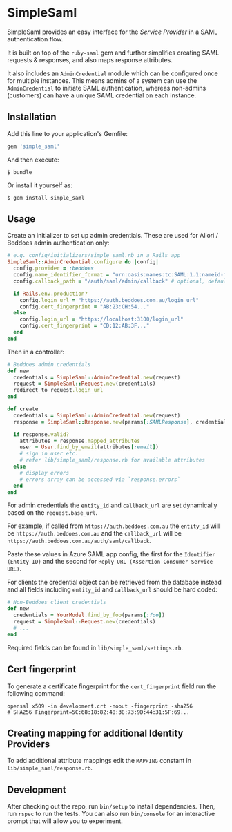 # SimpleSaml

SimpleSaml provides an easy interface for the *Service Provider* in a SAML authentication flow.

It is built on top of the `ruby-saml` gem and further simplifies creating SAML requests & responses, and also maps response attributes.

It also includes an `AdminCredential` module which can be configured once for multiple instances. This means admins of a system can use
the `AdminCredential` to initiate SAML authentication, whereas non-admins (customers) can have a unique SAML credential on each instance.

## Installation

Add this line to your application's Gemfile:

```ruby
gem 'simple_saml'
```

And then execute:

    $ bundle

Or install it yourself as:

    $ gem install simple_saml

## Usage

Create an initializer to set up admin credentials. These are used for Allori / Beddoes admin authentication only:

```ruby
# e.g. config/initializers/simple_saml.rb in a Rails app
SimpleSaml::AdminCredential.configure do |config|
  config.provider = :beddoes
  config.name_identifier_format = "urn:oasis:names:tc:SAML:1.1:nameid-format:emailAddress"
  config.callback_path = "/auth/saml/admin/callback" # optional, defaults to "/auth/saml/callback"

  if Rails.env.production?
    config.login_url = "https://auth.beddoes.com.au/login_url"
    config.cert_fingerprint = "AB:23:CH:54..."
  else
    config.login_url = "https://localhost:3100/login_url"
    config.cert_fingerprint = "CD:12:AB:3F..."
  end
end
```

Then in a controller:

```ruby
# Beddoes admin credentials
def new
  credentials = SimpleSaml::AdminCredential.new(request)
  request = SimpleSaml::Request.new(credentials)
  redirect_to request.login_url
end

def create
  credentials = SimpleSaml::AdminCredential.new(request)
  response = SimpleSaml::Response.new(params[:SAMLResponse], credentials)

  if response.valid?
    attributes = response.mapped_attributes
    user = User.find_by_email(attributes[:email])
    # sign in user etc.
    # refer lib/simple_saml/response.rb for available attributes
  else
    # display errors
    # errors array can be accessed via `response.errors`
  end
end
```

For admin credentials the `entity_id` and `callback_url` are set dynamically based on the `request.base_url`.

For example, if called from `https://auth.beddoes.com.au` the `entity_id` will be `https://auth.beddoes.com.au` and
the `callback_url` will be `https://auth.beddoes.com.au/auth/saml/callback`.

Paste these values in Azure SAML app config, the first for the `Identifier (Entity ID)` and the second for `Reply URL (Assertion Consumer Service URL)`.

For clients the credential object can be retrieved from the database instead and all fields including `entity_id` and `callback_url` should be hard coded:

```ruby
# Non-Beddoes client credentials
def new
  credentials = YourModel.find_by_foo(params[:foo])
  request = SimpleSaml::Request.new(credentials)
  # ...
end
```

Required fields can be found in `lib/simple_saml/settings.rb`.

## Cert fingerprint

To generate a certificate fingerprint for the `cert_fingerprint` field run the following command:

```
openssl x509 -in development.crt -noout -fingerprint -sha256
# SHA256 Fingerprint=5C:68:18:82:48:38:73:9D:44:31:5F:69...
```

## Creating mapping for additional Identity Providers

To add additional attribute mappings edit the `MAPPING` constant in `lib/simple_saml/response.rb`.

## Development

After checking out the repo, run `bin/setup` to install dependencies. Then, run `rspec` to run the tests. You can also run `bin/console` for an interactive prompt that will allow you to experiment.